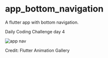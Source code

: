 # app_bottom_navigation

A flutter app with bottom navigation.

Daily Coding Challenge day 4

![app nav](https://user-images.githubusercontent.com/23019300/173165602-4023fedf-7764-473c-b379-08a67d628311.png)




Credit: Flutter Animation Gallery
